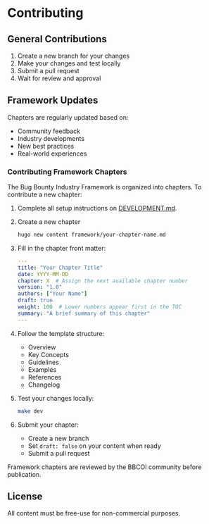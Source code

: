 # Contributing

## General Contributions

1. Create a new branch for your changes
2. Make your changes and test locally
3. Submit a pull request
4. Wait for review and approval

## Framework Updates

Chapters are regularly updated based on:
- Community feedback
- Industry developments
- New best practices
- Real-world experiences

### Contributing Framework Chapters

The Bug Bounty Industry Framework is organized into chapters. To contribute a new chapter:

1. Complete all setup instructions on [DEVELOPMENT.md](DEVELOPMENT.md).
2. Create a new chapter
   ```bash
   hugo new content framework/your-chapter-name.md
   ```

3. Fill in the chapter front matter:
   ```yaml
   ---
   title: "Your Chapter Title"
   date: YYYY-MM-DD
   chapter: X  # Assign the next available chapter number
   version: "1.0"
   authors: ["Your Name"]
   draft: true
   weight: 100  # Lower numbers appear first in the TOC
   summary: "A brief summary of this chapter"
   ---
   ```

4. Follow the template structure:
   - Overview
   - Key Concepts
   - Guidelines
   - Examples
   - References
   - Changelog

5. Test your changes locally:
   ```bash
   make dev
   ```

6. Submit your chapter:
    - Create a new branch
    - Set `draft: false` on your content when ready
    - Submit a pull request

Framework chapters are reviewed by the BBCOI community before publication.

## License

All content must be free-use for non-commercial purposes.
